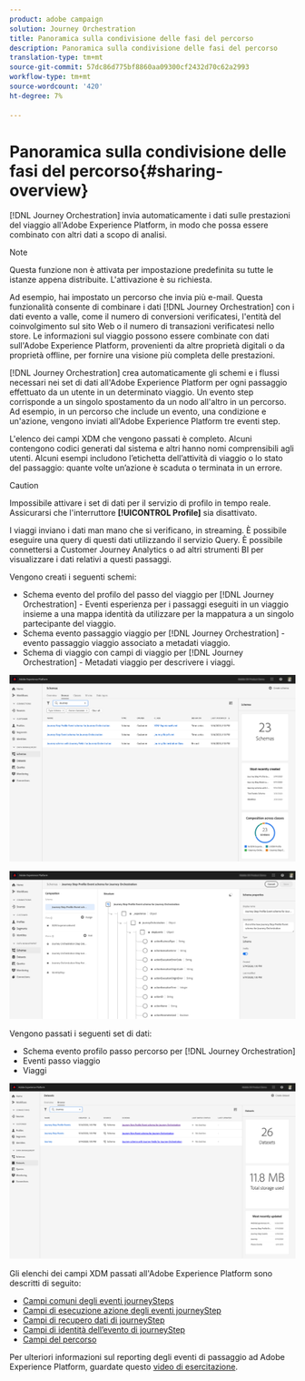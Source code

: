```yaml
---
product: adobe campaign
solution: Journey Orchestration
title: Panoramica sulla condivisione delle fasi del percorso
description: Panoramica sulla condivisione delle fasi del percorso
translation-type: tm+mt
source-git-commit: 57dc86d775bf8860aa09300cf2432d70c62a2993
workflow-type: tm+mt
source-wordcount: '420'
ht-degree: 7%

---
```



# Panoramica sulla condivisione delle fasi del percorso{#sharing-overview}

[!DNL Journey Orchestration] invia automaticamente i dati sulle prestazioni del viaggio all&#39;Adobe Experience Platform, in modo che possa essere combinato con altri dati a scopo di analisi.

>[!NOTE]
>
>Questa funzione non è attivata per impostazione predefinita su tutte le istanze appena distribuite. L&#39;attivazione è su richiesta.

Ad esempio, hai impostato un percorso che invia più e-mail. Questa funzionalità consente di combinare i dati [!DNL Journey Orchestration] con i dati evento a valle, come il numero di conversioni verificatesi, l&#39;entità del coinvolgimento sul sito Web o il numero di transazioni verificatesi nello store. Le informazioni sul viaggio possono essere combinate con dati sull&#39;Adobe Experience Platform, provenienti da altre proprietà digitali o da proprietà offline, per fornire una visione più completa delle prestazioni.

[!DNL Journey Orchestration] crea automaticamente gli schemi e i flussi necessari nei set di dati all&#39;Adobe Experience Platform per ogni passaggio effettuato da un utente in un determinato viaggio. Un evento step corrisponde a un singolo spostamento da un nodo all&#39;altro in un percorso. Ad esempio, in un percorso che include un evento, una condizione e un&#39;azione, vengono inviati all&#39;Adobe Experience Platform tre eventi step.

L&#39;elenco dei campi XDM che vengono passati è completo. Alcuni contengono codici generati dal sistema e altri hanno nomi comprensibili agli utenti. Alcuni esempi includono l’etichetta dell’attività di viaggio o lo stato del passaggio: quante volte un’azione è scaduta o terminata in un errore.

>[!CAUTION]
>
>Impossibile attivare i set di dati per il servizio di profilo in tempo reale. Assicurarsi che l&#39;interruttore **[!UICONTROL Profile]** sia disattivato.

I viaggi inviano i dati man mano che si verificano, in streaming. È possibile eseguire una query di questi dati utilizzando il servizio Query. È possibile connettersi a Customer Journey Analytics o ad altri strumenti BI per visualizzare i dati relativi a questi passaggi.

Vengono creati i seguenti schemi:

* Schema evento del profilo del passo del viaggio per [!DNL Journey Orchestration] - Eventi esperienza per i passaggi eseguiti in un viaggio insieme a una mappa identità da utilizzare per la mappatura a un singolo partecipante del viaggio.
* Schema evento passaggio viaggio per [!DNL Journey Orchestration] - evento passaggio viaggio associato a metadati viaggio.
* Schema di viaggio con campi di viaggio per [!DNL Journey Orchestration] - Metadati viaggio per descrivere i viaggi.

![](../assets/sharing1.png)

![](../assets/sharing2.png)

Vengono passati i seguenti set di dati:

* Schema evento profilo passo percorso per [!DNL Journey Orchestration]
* Eventi passo viaggio
* Viaggi

![](../assets/sharing3.png)

Gli elenchi dei campi XDM passati all&#39;Adobe Experience Platform sono descritti di seguito:

* [Campi comuni degli eventi journeySteps](../building-journeys/sharing-common-fields.md)
* [Campi di esecuzione azione degli eventi journeyStep](../building-journeys/sharing-execution-fields.md)
* [Campi di recupero dati di journeyStep](../building-journeys/sharing-fetch-fields.md)
* [Campi di identità dell’evento di journeyStep](../building-journeys/sharing-identity-fields.md)
* [Campi del percorso](../building-journeys/sharing-journey-fields.md)

Per ulteriori informazioni sul reporting degli eventi di passaggio ad Adobe Experience Platform, guardate questo [video di esercitazione](https://docs.adobe.com/content/help/en/journey-orchestration-learn/tutorials/reporting-step-events-to-adobe-experience-platform.html).
